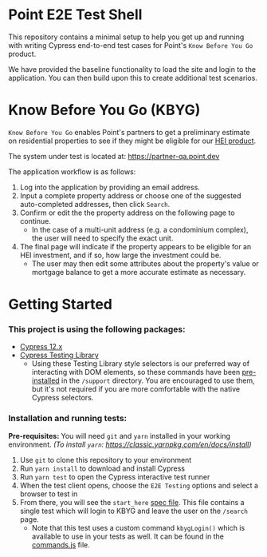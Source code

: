# Point E2E Test Shell

This repository contains a minimal setup to help you get up and running with writing Cypress end-to-end test cases for Point's `Know Before You Go` product.

We have provided the baseline functionality to load the site and login to the application. You can then build upon this to create additional test scenarios.

# Know Before You Go (KBYG)

`Know Before You Go` enables Point's partners to get a preliminary estimate on residential properties to see if they might be eligible for our [HEI product](https://point.com/hei).

The system under test is located at: https://partner-qa.point.dev

The application workflow is as follows:

1. Log into the application by providing an email address.
1. Input a complete property address or choose one of the suggested auto-completed addresses, then click `Search`.
1. Confirm or edit the the property address on the following page to continue.
   - In the case of a multi-unit address (e.g. a condominium complex), the user will need to specify the exact unit.
1. The final page will indicate if the property appears to be eligible for an HEI investment, and if so, how large the investment could be.
   - The user may then edit some attributes about the property's value or mortgage balance to get a more accurate estimate as necessary.

# Getting Started

### This project is using the following packages:

- [Cypress 12.x](https://www.npmjs.com/package/cypress)
- [Cypress Testing Library](https://testing-library.com/docs/cypress-testing-library/intro/)
  - Using these Testing Library style selectors is our preferred way of interacting with DOM elements, so these commands have been [pre-installed](https://github.com/ck-point/point_cypress_interview_boilerplate/blob/main/cypress/support/commands.js#L26) in the `/support` directory. You are encouraged to use them, but it's not required if you are more comfortable with the native Cypress selectors.

### Installation and running tests:

**Pre-requisites:** You will need `git` and `yarn` installed in your working environment.
_(To install `yarn`: https://classic.yarnpkg.com/en/docs/install)_

1. Use `git` to clone this repository to your environment
1. Run `yarn install` to download and install Cypress
1. Run `yarn test` to open the Cypress interactive test runner
1. When the test client opens, choose the `E2E Testing` options and select a browser to test in
1. From there, you will see the `start_here` [spec file](https://github.com/ck-point/point_cypress_interview_boilerplate/blob/main/cypress/e2e/start_here.cy.js). This file contains a single test which will login to KBYG and leave the user on the `/search` page.
   - Note that this test uses a custom command `kbygLogin()` which is available to use in your tests as well. It can be found in the [commands.js](https://github.com/ck-point/point_cypress_interview_boilerplate/blob/main/cypress/support/commands.js) file.

